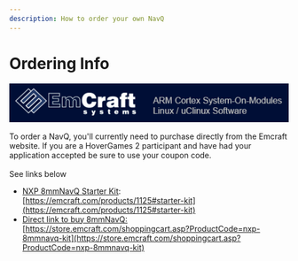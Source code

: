 ```yaml
---
description: How to order your own NavQ
---
```


# Ordering Info

![](<.gitbook/assets/image (44).png>)

To order a NavQ, you'll currently need to purchase directly from the Emcraft website. If you are a HoverGames 2 participant and have had your application accepted be sure to use your coupon code.\
\
See links below

* [NXP 8mmNavQ Starter Kit](https://emcraft.com/products/1125#starter-kit):\
  [https://emcraft.com/products/1125#starter-kit](https://emcraft.com/products/1125#starter-kit)
* [Direct link to buy 8mmNavQ:\
  ](https://store.emcraft.com/shoppingcart.asp?ProductCode=nxp-8mmnavq-kit)[https://store.emcraft.com/shoppingcart.asp?ProductCode=nxp-8mmnavq-kit](https://store.emcraft.com/shoppingcart.asp?ProductCode=nxp-8mmnavq-kit)
